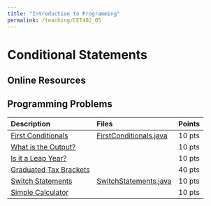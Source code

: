 ```yaml
---
title: "Introduction to Programming"
permalink: /teaching/CET402_05
---
```


# Conditional Statements

## Online Resources

## Programming Problems

| Description           |Files   | Points |
| :-------------------- | :----- | :----- |
| [First Conditionals](/files/CET402/05_FirstConditionals.pdf) |[FirstConditionals.java](/files/CET402/FirstConditional.java) | 10 pts |
| [What is the Output?](/files/CET402/05_WhatIsTheOutput.pdf)    |       | 10 pts |
| [Is it a Leap Year?](/files/CET402/05_LeapYear.pdf) |        | 10 pts |
| [Graduated Tax Brackets](/files/CET402/05_GraduatedTax.pdf) |        | 40 pts |
| [Switch Statements](/files/CET402/05_SwitchStatements.pdf) |[SwitchStatements.java](/files/CET402/SwitchStatements.java) | 10 pts |
| [Simple Calculator](/files/CET402/05_SimpleCalculator.pdf) |        | 10 pts |
